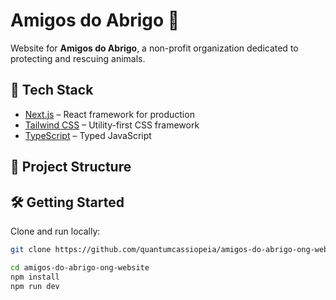 # Amigos do Abrigo 🐾

Website for **Amigos do Abrigo**, a non-profit organization dedicated to protecting and rescuing animals.

## 🚀 Tech Stack

- [Next.js](https://nextjs.org/) – React framework for production
- [Tailwind CSS](https://tailwindcss.com/) – Utility-first CSS framework
- [TypeScript](https://www.typescriptlang.org/) – Typed JavaScript

## 📂 Project Structure

## 🛠 Getting Started

Clone and run locally:

```bash
git clone https://github.com/quantumcassiopeia/amigos-do-abrigo-ong-website.git

cd amigos-do-abrigo-ong-website
npm install
npm run dev

```
